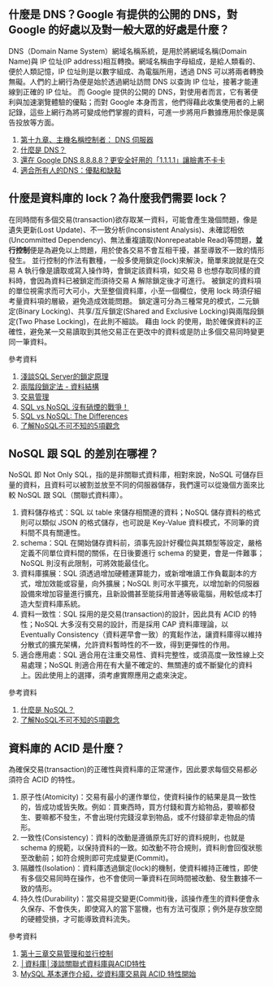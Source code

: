 ## 什麼是 DNS？Google 有提供的公開的 DNS，對 Google 的好處以及對一般大眾的好處是什麼？
DNS（Domain Name System）網域名稱系統，是用於將網域名稱(Domain Name)與 IP 位址(IP address)相互轉換。網域名稱由字母組成，是給人類看的、便於人類記憶，IP 位址則是以數字組成、為電腦所用，透過 DNS 可以將兩者轉換無礙。人們的上網行為便是始於透過網址訪問 DNS 以查詢 IP 位址，接著才能連線到正確的 IP 位址。
而 Google 提供的公開的 DNS，對使用者而言，它有著便利與加速瀏覽體驗的優點；而對 Google 本身而言，他們得藉此收集使用者的上網記錄，這些上網行為將可變成他們掌握的資料，可進一步將用戶數據應用於像是廣告投放等方面。

1. [第十九章、主機名稱控制者： DNS 伺服器](http://linux.vbird.org/linux_server/0350dns.php#theory)
2. [什麼是 DNS？](https://aws.amazon.com/tw/route53/what-is-dns/)
3. [還在 Google DNS 8.8.8.8？更安全好用的「1.1.1.1」讓臉書不卡卡](https://www.vedfolnir.com/world-best-dns-1111-rather-than-8888-and-hinet-dns-29245.html)
4. [適合所有人的DNS：優點和缺點](https://zh-tw.secnews.gr/189699/dns%E5%9C%A8%E7%B7%9A/)

## 什麼是資料庫的 lock？為什麼我們需要 lock？

在同時間有多個交易(transaction)欲存取某一資料，可能會產生幾個問題，像是遺失更新(Lost Update)、不一致分析(Inconsistent Analysis)、未確認相依(Uncommitted Dependency)、無法重複讀取(Nonrepeatable Read)等問題，**並行控制**便是為避免以上問題，用於使各交易不會互相干擾，甚至導致不一致的情形發生。
並行控制的作法有數種，一般多使用鎖定(lock)來解決，簡單來說就是在交易 A 執行像是讀取或寫入操作時，會鎖定該資料項，如交易 B 也想存取同樣的資料時，會因為資料已被鎖定而須待交易 A 解除鎖定後才可進行。
被鎖定的資料項的單位視需求而可大可小，大至整個資料庫，小至一個欄位，使用 lock 時須仔細考量資料項的層級，避免造成效能問題。
鎖定還可分為三種常見的模式，二元鎖定(Binary Locking)、共享/互斥鎖定(Shared and Exclusive Locking)與兩階段鎖定(Two Phase Locking)，在此則不細談。
藉由 lock 的使用，助於確保資料的正確性，避免某一交易讀取到其他交易正在更改中的資料或是防止多個交易同時變更同一筆資料。

參考資料
1. [淺談SQL Server的鎖定原理](https://cbw0731.pixnet.net/blog/post/5143648)
2. [兩階段鎖定法 - 資料結構](https://www.google.com/url?sa=t&rct=j&q=&esrc=s&source=web&cd=&cad=rja&uact=8&ved=2ahUKEwj9pInrs-HuAhW5w4sBHdPBB_YQFjAIegQIBxAC&url=http%3A%2F%2Fim2.nhu.edu.tw%2Ffiles%2Fpersonal_subject%2F%2F246_a4086719.ppt&usg=AOvVaw0E2TTHhSYPPBZk9BfzfNZ6)
3. [交易管理](https://www.google.com/url?sa=t&rct=j&q=&esrc=s&source=web&cd=&cad=rja&uact=8&ved=2ahUKEwj9pInrs-HuAhW5w4sBHdPBB_YQFjAEegQICxAC&url=https%3A%2F%2Fwww.mis.nsysu.edu.tw%2Fdb-book%2FCh12.ppt&usg=AOvVaw0nJ3iC41DKy9SDaT6yNhCu)
4. [SQL vs NoSQL 沒有硝煙的戰爭！](https://codertw.com/%E8%B3%87%E6%96%99%E5%BA%AB/16617/)
5. [SQL vs NoSQL: The Differences](https://www.kshuang.xyz/doku.php/database:sql_vs_nosql)
6. [了解NoSQL不可不知的5項觀念](https://www.ithome.com.tw/news/92506)

## NoSQL 跟 SQL 的差別在哪裡？
NoSQL 即 Not Only SQL，指的是非關聯式資料庫，相對來說，NoSQL 可儲存巨量的資料，且資料可以被割並放至不同的伺服器儲存，我們還可以從幾個方面來比較 NoSQL 跟 SQL（關聯式資料庫）。
1. 資料儲存格式：SQL 以 table 來儲存相關連的資料；NoSQL 儲存資料的格式則可以類似 JSON 的格式儲存，也可說是 Key-Value 資料模式，不同筆的資料間不具有關連性。
2. schema：SQL 在開始儲存資料前，須事先設計好欄位與其類型等設定，嚴格定義不同單位資料間的關係，在日後要進行 schema 的變更，會是一件難事；NoSQL 則沒有此限制，可將效能最佳化。
3. 資料庫擴展：SQL 須透過增加硬體運算能力，或新增唯讀工作負載副本的方式，增加效能或容量，向外擴展；NoSQL 則可水平擴充，以增加新的伺服器設備來增加容量進行擴充，且新設備甚至能採用普通等級電腦，用較低成本打造大型資料庫系統。
4. 資料一致性：SQL 採用的是交易(transaction)的設計，因此具有 ACID 的特性；NoSQL 大多沒有交易的設計，而是採用 CAP 資料庫理論，以 Eventually Consistency（資料遲早會一致）的寬鬆作法，讓資料庫得以維持分散式的擴充架構，允許資料暫時性的不一致，得到更彈性的作用。
5. 適合應用處：SQL 適合用在注重交易性、資料完整性，或須高度一致性線上交易處理；NoSQL 則適合用在有大量不確定的、無關連的或不斷變化的資料上。因此使用上的選擇，須考慮實際應用之處來決定。

參考資料
1. [什麼是 NoSQL？](https://aws.amazon.com/tw/nosql/)
2. [了解NoSQL不可不知的5項觀念](https://www.ithome.com.tw/news/92506)

## 資料庫的 ACID 是什麼？

為確保交易(transaction)的正確性與資料庫的正常運作，因此要求每個交易都必須符合 ACID 的特性。
1. 原子性(Atomicity)：交易有最小的運作單位，使資料操作的結果是具一致性的，皆成功或皆失敗。例如：買東西時，買方付錢和賣方給物品，要嘛都發生、要嘛都不發生，不會出現付完錢沒拿到物品，或不付錢卻拿走物品的情形。
2. 一致性(Consistency)：資料的改動是遵循原先訂好的資料規則，也就是 schema 的規範，以保持資料的一致。如改動不符合規則，資料則會回復狀態至改動前；如符合規則即可完成變更(Commit)。
3. 隔離性(Isolation)：資料庫透過鎖定(lock)的機制，使資料維持正確性，即使有多個交易同時在操作，也不會使同一筆資料在同時間被改動、發生數據不一致的情形。
4. 持久性(Durability)：當交易提交變更(Commit)後，該操作產生的資料便會永久保存、不會佚失，即使寫入的當下當機，也有方法可復原；例外是存放空間的硬體受損，才可能導致資料流失。

參考資料
1. [第十三章交易管理和並行控制](http://www.csie.sju.edu.tw/cm/course/db/ch13.pdf)
2. [│資料庫│淺談關聯式資料庫與ACID特性](https://medium.com/appxtech/%E8%B3%87%E6%96%99%E5%BA%AB-%E6%B7%BA%E8%AB%87%E9%97%9C%E8%81%AF%E5%BC%8F%E8%B3%87%E6%96%99%E5%BA%AB%E8%88%87acid%E7%89%B9%E6%80%A7-83a1b4178981)
3. [MySQL 基本運作介紹，從資料庫交易與 ACID 特性開始](https://tw.alphacamp.co/blog/mysql-intro-acid-in-databases)

